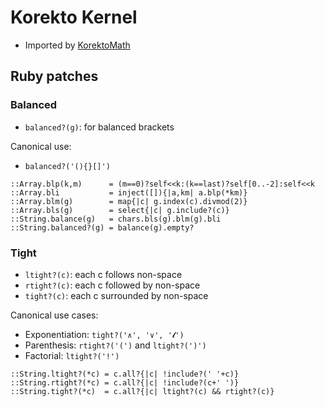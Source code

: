 # Korekto Kernel

* Imported by [KorektoMath](KorektoMath.md)

## Ruby patches

### Balanced

* `balanced?(g)`: for balanced brackets

Canonical use:

* `balanced?('(){}[]')`
```korekto
::Array.blp(k,m)      = (m==0)?self<<k:(k==last)?self[0..-2]:self<<k
::Array.bli           = inject([]){|a,km| a.blp(*km)}
::Array.blm(g)        = map{|c| g.index(c).divmod(2)}
::Array.bls(g)        = select{|c| g.include?(c)}
::String.balance(g)   = chars.bls(g).blm(g).bli
::String.balanced?(g) = balance(g).empty?
```
### Tight

* `ltight?(c)`: each c follows non-space
* `rtight?(c)`: each c followed by non-space
* `tight?(c)`: each c surrounded by non-space

Canonical use cases:

* Exponentiation: `tight?('∧', '∨', '𝓵')`
* Parenthesis: `rtight?('(')` and `ltight?(')')`
* Factorial: `ltight?('!')`
```korekto
::String.ltight?(*c) = c.all?{|c| !include?(' '+c)}
::String.rtight?(*c) = c.all?{|c| !include?(c+' ')}
::String.tight?(*c)  = c.all?{|c| ltight?(c) && rtight?(c)}
```
